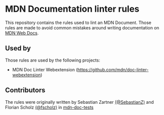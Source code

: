 # MDN Documentation linter rules

This repository contains the rules used to lint an MDN Document.
Those rules are made to avoid common mistakes around writing documentation on [MDN Web Docs](http://developer.mozilla.org).

## Used by

Those rules are used by the following projects:
  - MDN Doc Linter Webextension (https://github.com/mdn/doc-linter-webextension)

## Contributors

The rules were originally written by Sebastian Zartner [(@SebastianZ)](https://github.com/SebastianZ) and Florian Scholz [(@fscholz)](https://github.com/Elchi3) in [mdn-doc-tests](https://github.com/Elchi3/mdn-doc-tests)
